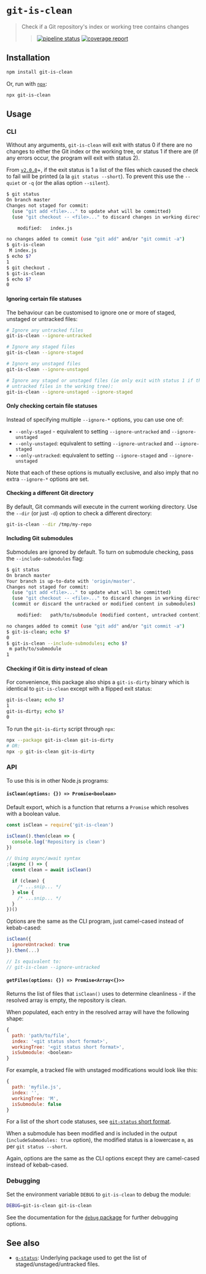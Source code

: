 # `git-is-clean`
> Check if a Git repository's index or working tree contains changes
> >  [![pipeline status](https://gitlab.com/warby/git-is-clean/badges/master/pipeline.svg)](https://gitlab.com/warby/git-is-clean/commits/master)  [![coverage report](https://gitlab.com/warby/git-is-clean/badges/master/coverage.svg)](https://gitlab.com/warby/git-is-clean/commits/master)

## Installation

```bash
npm install git-is-clean
```

Or, run with [`npx`][npx]:

```bash
npx git-is-clean
```

## Usage

### CLI

Without any arguments, `git-is-clean` will exit with status 0 if there are no
changes to either the Git index or the working tree, or status 1 if there are
(if any errors occur, the program will exit with status 2).

From [`v2.0.0`][v2]+, if the exit status is 1 a list of the files which caused the
check to fail will be printed (a la `git status --short`).  To prevent this
use the `--quiet` or `-q` (or the alias option `--silent`).


```bash
$ git status
On branch master
Changes not staged for commit:
  (use "git add <file>..." to update what will be committed)
  (use "git checkout -- <file>..." to discard changes in working directory)

	modified:   index.js

no changes added to commit (use "git add" and/or "git commit -a")
$ git-is-clean
 M index.js
$ echo $?
1
$ git checkout .
$ git-is-clean
$ echo $?
0
```

#### Ignoring certain file statuses

The behaviour can be customised to ignore one or more of staged, unstaged or
untracked files:

```bash
# Ignore any untracked files
git-is-clean --ignore-untracked

# Ignore any staged files
git-is-clean --ignore-staged

# Ignore any unstaged files
git-is-clean --ignore-unstaged

# Ignore any staged or unstaged files (ie only exit with status 1 if there are
# untracked files in the working tree):
git-is-clean --ignore-unstaged --ignore-staged
```

#### Only checking certain file statuses

Instead of specifying multiple `--ignore-*` options, you can use one of:

- `--only-staged` - equivalent to setting `--ignore-untracked` and `--ignore-unstaged`
- `--only-unstaged`: equivalent to setting `--ignore-untracked` and `--ignore-staged`
- `--only-untracked`: equivalent to setting `--ignore-staged` and `--ignore-unstaged`

Note that each of these options is mutually exclusive, and also imply that no
extra `--ignore-*` options are set.

#### Checking a different Git directory

By default, Git commands will execute in the current working directory.  Use the
`--dir` (or just `-d`) option to check a different directory:

```bash
git-is-clean --dir /tmp/my-repo
```

#### Including Git submodules

Submodules are ignored by default.  To turn on submodule checking, pass the
`--include-submodules` flag:

```bash
$ git status
On branch master
Your branch is up-to-date with 'origin/master'.
Changes not staged for commit:
  (use "git add <file>..." to update what will be committed)
  (use "git checkout -- <file>..." to discard changes in working directory)
  (commit or discard the untracked or modified content in submodules)

	modified:   path/to/submodule (modified content, untracked content)

no changes added to commit (use "git add" and/or "git commit -a")
$ git-is-clean; echo $?
0
$ git-is-clean --include-submodules; echo $?
 m path/to/submodule
1
```

#### Checking if Git is dirty instead of clean

For convenience, this package also ships a `git-is-dirty` binary which is
identical to `git-is-clean` except with a flipped exit status:

```bash
git-is-clean; echo $?
1
git-is-dirty; echo $?
0
```

To run the `git-is-dirty` script through `npx`:

```bash
npx --package git-is-clean git-is-dirty
# OR:
npx -p git-is-clean git-is-dirty
```

### API

To use this is in other Node.js programs:

#### `isClean(options: {}) => Promise<boolean>`

Default export, which is a function that returns a `Promise` which resolves with
a boolean value.

```javascript
const isClean = require('git-is-clean')

isClean().then(clean => {
  console.log('Repository is clean')
})

// Using async/await syntax
;(async () => {
  const clean = await isClean()

  if (clean) {
    /* ...snip... */
  } else {
    /* ...snip... */
  }
})()
```

Options are the same as the CLI program, just camel-cased instead of
kebab-cased:

```javascript
isClean({
  ignoreUntracked: true
}).then(...)

// Is equivalent to:
// git-is-clean --ignore-untracked
```

#### `getFiles(options: {}) => Promise<Array<{}>>`

Returns the list of files that `isClean()` uses to determine cleanliness - if
the resolved array is empty, the repository is clean.

When populated, each entry in the resolved array will have the following shape:

```javascript
{
  path: 'path/to/file',
  index: '<git status short format>',
  workingTree: '<git status short format>',
  isSubmodule: <boolean>
}
```

For example, a tracked file with unstaged modifications would look like this:

```javascript
{
  path: 'myfile.js',
  index: '',
  workingTree: 'M',
  isSubmodule: false
}
```

For a list of the short code statuses, see
[`git-status` short format][git-status-short-format].

When a submodule has been modified and is included in the output (`includeSubmodules: true` option),
the modified status is a lowercase `m`, as per `git status --short`.

Again, options are the same as the CLI options except they are camel-cased
instead of kebab-cased.

### Debugging

Set the environment variable `DEBUG` to `git-is-clean` to debug the module:

```bash
DEBUG=git-is-clean git-is-clean
```

See the documentation for the [`debug` package][debug] for further debugging options.

## See also

- [`g-status`][g-status]: Underlying package used to get the list of
  staged/unstaged/untracked files.

[npx]: https://blog.scottlogic.com/2018/04/05/npx-the-npm-package-runner.html
[git-status-short-format]: https://git-scm.com/docs/git-status#_short_format
[g-status]: https://www.npmjs.com/package/g-status
[debug]: https://www.npmjs.com/package/debug
[v2]: https://gitlab.com/warby/git-is-clean/blob/master/CHANGELOG.md#200-2019-07-11
